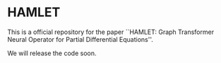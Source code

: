 # HAMLET
 
This is a official repository for the paper ``HAMLET: Graph Transformer Neural Operator for Partial Differential Equations''.

We will release the code soon.